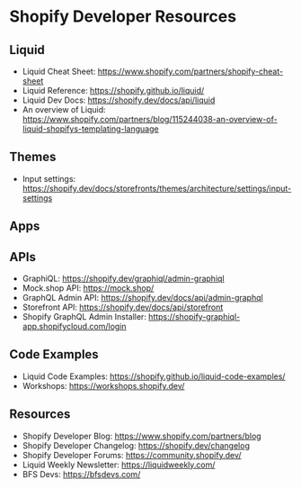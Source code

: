 # Shopify Developer Resources

## Liquid

- Liquid Cheat Sheet: <https://www.shopify.com/partners/shopify-cheat-sheet>
- Liquid Reference: <https://shopify.github.io/liquid/>
- Liquid Dev Docs: <https://shopify.dev/docs/api/liquid>
- An overview of Liquid: <https://www.shopify.com/partners/blog/115244038-an-overview-of-liquid-shopifys-templating-language>

## Themes

- Input settings: <https://shopify.dev/docs/storefronts/themes/architecture/settings/input-settings>

## Apps

## APIs

- GraphiQL: <https://shopify.dev/graphiql/admin-graphiql>
- Mock.shop API: <https://mock.shop/>
- GraphQL Admin API: <https://shopify.dev/docs/api/admin-graphql>
- Storefront API: <https://shopify.dev/docs/api/storefront>
- Shopify GraphQL Admin Installer: <https://shopify-graphiql-app.shopifycloud.com/login>

## Code Examples

- Liquid Code Examples: <https://shopify.github.io/liquid-code-examples/>
- Workshops: <https://workshops.shopify.dev/>

## Resources

- Shopify Developer Blog: <https://www.shopify.com/partners/blog>
- Shopify Developer Changelog: <https://shopify.dev/changelog>
- Shopify Developer Forums: <https://community.shopify.dev/>
- Liquid Weekly Newsletter: <https://liquidweekly.com/>
- BFS Devs: <https://bfsdevs.com/>